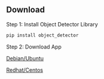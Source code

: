 ## Download

Step 1: Install Object Detector Library

```python
pip install object_detector
```

Step 2: Download App

<a href="https://github.com/Uncoded-AI/object-detector-server/blob/main/object-detector-server.deb?raw=true">Debian/Ubuntu</a>

<a href="https://github.com/Uncoded-AI/object-detector-server/blob/main/object-detector-server.rpm?raw=true">Redhat/Centos</a>